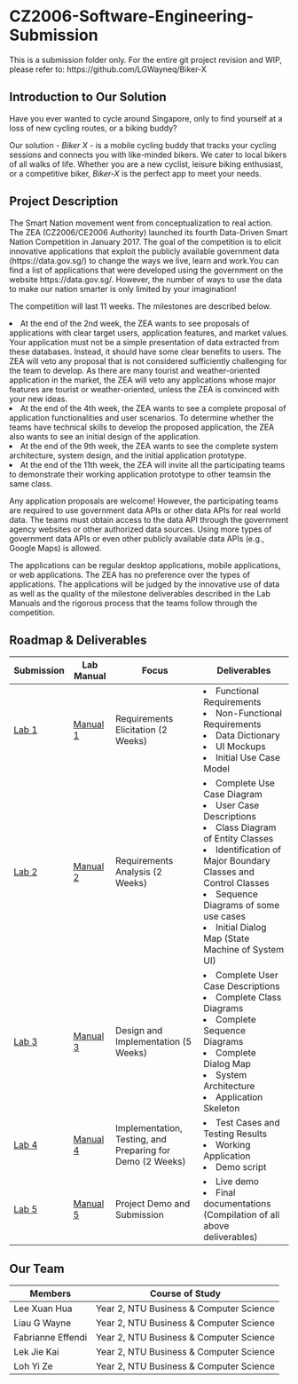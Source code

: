 # CZ2006-Software-Engineering-Submission

<p> This is a submission folder only. For the entire git project revision and WIP, please refer to: https://github.com/LGWayneq/Biker-X </p>

## Introduction to Our Solution
<p> Have you ever wanted to cycle around Singapore, only to find yourself at a loss of new cycling routes, or a biking buddy? </p>
<p> Our solution - <i> Biker X </i> - is a mobile cycling buddy that tracks your cycling sessions and connects you with like-minded bikers. We cater to local bikers of all walks of life. Whether you are a new cyclist, leisure biking enthusiast, or a competitive biker, <i> Biker-X </i> is the perfect app to meet your needs. </p>


## Project Description

<p>The Smart Nation movement went from conceptualization to real action. The ZEA (CZ2006/CE2006 Authority) launched its fourth Data-Driven Smart Nation Competition in January 2017. The goal of the competition is to elicit innovative applications that exploit the publicly available government data (https://data.gov.sg/) to change the ways we live, learn and work.You can find a list of applications that were developed using the government on the website https://data.gov.sg/. However, the number of ways to use the data to make our nation smarter is only limited by your imagination!
</p>

<p>
The competition will last 11 weeks. The milestones are described below.
</p>

<li> At the end of the 2nd week, the ZEA wants to see proposals of applications with clear target users, application features, and market values. Your application must not be a simple presentation of data extracted from these databases. Instead, it should
have some clear benefits to users. The ZEA will veto any proposal that is not considered sufficiently challenging for the team to develop. As there are many tourist and weather-oriented application in the market, the ZEA will veto any applications whose major features are tourist or weather-oriented, unless the ZEA is convinced with your new ideas. </li>

<li> At the end of the 4th week, the ZEA wants to see a complete proposal of application functionalities and user scenarios. To determine whether the teams have technical skills to develop the proposed application, the ZEA also wants to see an initial design of the application. </li>

<li> At the end of the 9th week, the ZEA wants to see the complete system architecture, system design, and the initial application prototype. </li>

<li> At the end of the 11th week, the ZEA will invite all the participating teams to demonstrate their working application prototype to other teamsin the same class. </li>

<p>
Any application proposals are welcome! However, the participating teams are required to use government data APIs or other data APIs for real world data. The teams must obtain access to the data API through the government agency websites or other authorized data 
sources. Using more types of government data APIs or even other publicly available data APIs (e.g., Google Maps) is allowed. 
</p>

<p>
The applications can be regular desktop applications, mobile applications, or web applications. The ZEA has no preference over the types of applications. The applications will be judged by the innovative use of data as well as the quality of the milestone deliverables described in the Lab Manuals and the rigorous process that the teams follow 
through the competition.
</p>

## Roadmap & Deliverables

| Submission | Lab Manual | Focus | Deliverables |
| ------ | ------ | ------ | ------ |
| [Lab 1](CZ2006_Lab_1_Submissions) | [Manual 1](Lab_Manual/CECZ2006LabManual_Lab1.pdf) |Requirements Elicitation (2 Weeks) | <li> Functional Requirements </li> <li> Non-Functional Requirements </li> <li> Data Dictionary </li> <li> UI Mockups </li> <li> Initial Use Case Model </li>|
| [Lab 2](CZ2006_Lab_2_Submissions) | [Manual 2](Lab_Manual/CECZ2006LabManual_Lab2.pdf) | Requirements Analysis (2 Weeks) | <li> Complete Use Case Diagram </li> <li> User Case Descriptions </li> <li> Class Diagram of Entity Classes </li> <li> Identification of Major Boundary Classes and Control Classes </li> <li> Sequence Diagrams of some use cases </li> <li> Initial Dialog Map (State Machine of System UI) </li> |
| [Lab 3](CZ2006_Lab_3_Submissions) | [Manual 3](Lab_Manual/CECZ2006LabManual_Lab3.pdf) | Design and Implementation (5 Weeks) | <li>  Complete User Case Descriptions </li> <li>  Complete Class Diagrams </li> <li> Complete Sequence Diagrams </li> <li> Complete Dialog Map </li> <li> System Architecture </li> <li> Application Skeleton </li>  |
| [Lab 4](CZ2006_Lab_4_Submissions) | [Manual 4](Lab_Manual/CECZ2006LabManual_Lab4.pdf) | Implementation, Testing, and Preparing for Demo (2 Weeks) | <li> Test Cases and Testing Results </li> <li> Working Application </li> <li> Demo script </li> |
| [Lab 5](CZ2006_Lab_5_Submissions) | [Manual 5](Lab_Manual/CECZ2006LabManual_Lab5.pdf) | Project Demo and Submission | <li> Live demo </li> <li> Final documentations (Compilation of all above deliverables) </li> |



## Our Team
| Members | Course of Study |
| ------ | ------ |
| Lee Xuan Hua | Year 2, NTU Business & Computer Science|
| Liau G Wayne | Year 2, NTU Business & Computer Science|
| Fabrianne Effendi | Year 2, NTU Business & Computer Science|
| Lek Jie Kai | Year 2, NTU Business & Computer Science|
| Loh Yi Ze | Year 2, NTU Business & Computer Science|
